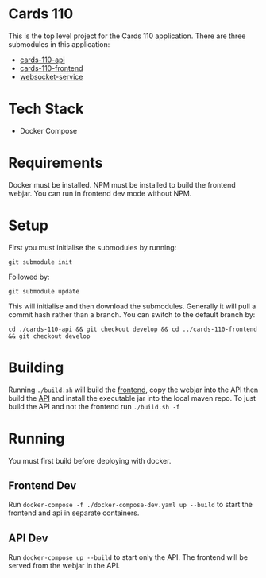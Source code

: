 # Cards 110
This is the top level project for the Cards 110 application. There are three submodules in this application:

- [cards-110-api](https://github.com/daithihearn/cards-110-api)
- [cards-110-frontend](https://github.com/daithihearn/cards-110-frontend)
- [websocket-service](https://github.com/daithihearn/websocket-service)

# Tech Stack
- Docker Compose

# Requirements
Docker must be installed.
NPM must be installed to build the frontend webjar. You can run in frontend dev mode without NPM.

# Setup
First you must initialise the submodules by running:

`git submodule init`

Followed by:

`git submodule update`

This will initialise and then download the submodules. Generally it will pull a commit hash rather than a branch. You can switch to the default branch by:

`cd ./cards-110-api && git checkout develop && cd ../cards-110-frontend && git checkout develop`

# Building
Running `./build.sh` will build the [frontend](https://github.com/daithihearn/cards-110-frontend), copy the webjar into the API then build the [API](https://github.com/daithihearn/cards-110-api) and install the executable jar into the local maven repo.
To just build the API and not the frontend run `./build.sh -f`

# Running
You must first build before deploying with docker.
## Frontend Dev
Run `docker-compose -f ./docker-compose-dev.yaml up --build` to start the frontend and api in separate containers.

## API Dev
Run `docker-compose up --build` to start only the API. The frontend will be served from the webjar in the API.
